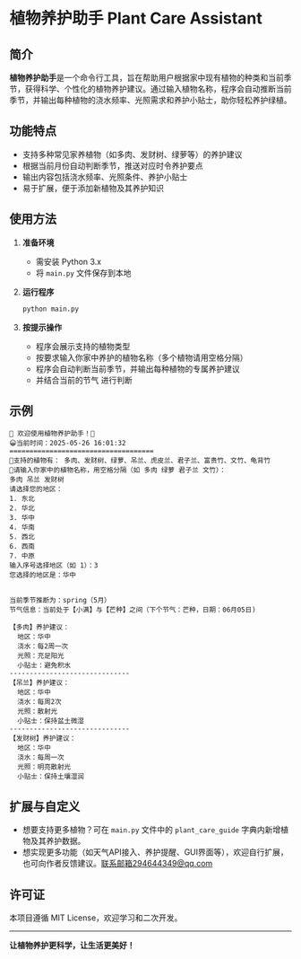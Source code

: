 # 植物养护助手 Plant Care Assistant

## 简介

**植物养护助手**是一个命令行工具，旨在帮助用户根据家中现有植物的种类和当前季节，获得科学、个性化的植物养护建议。通过输入植物名称，程序会自动推断当前季节，并输出每种植物的浇水频率、光照需求和养护小贴士，助你轻松养护绿植。

## 功能特点

- 支持多种常见家养植物（如多肉、发财树、绿萝等）的养护建议
- 根据当前月份自动判断季节，推送对应时令养护要点
- 输出内容包括浇水频率、光照条件、养护小贴士
- 易于扩展，便于添加新植物及其养护知识

## 使用方法

1. **准备环境**
    
    - 需安装 Python 3.x
    - 将 `main.py` 文件保存到本地
    
2. **运行程序**
    ```bash
    python main.py
    ```

3. **按提示操作**
    - 程序会展示支持的植物类型
    - 按要求输入你家中养护的植物名称（多个植物请用空格分隔）
    - 程序会自动判断当前季节，并输出每种植物的专属养护建议
    - 并结合当前的节气 进行判断

## 示例

```
🌱 欢迎使用植物养护助手！🌱
😀当前时间：2025-05-26 16:01:32
====================================
🌱支持的植物有： 多肉、发财树、绿萝、吊兰、虎皮兰、君子兰、富贵竹、文竹、龟背竹
🌱请输入你家中的植物名称，用空格分隔（如 多肉 绿萝 君子兰 文竹）：
多肉 吊兰 发财树
请选择您的地区：
1. 东北
2. 华北
3. 华中
4. 华南
5. 西北
6. 西南
7. 中原
输入序号选择地区（如 1）：3
您选择的地区是：华中


当前季节推断为：spring（5月）
节气信息：当前处于【小满】与【芒种】之间（下个节气：芒种，日期：06月05日)

【多肉】养护建议：
  地区：华中
  浇水：每2周一次
  光照：充足阳光
  小贴士：避免积水
------------------------------
【吊兰】养护建议：
  地区：华中
  浇水：每周2次
  光照：散射光
  小贴士：保持盆土微湿
------------------------------
【发财树】养护建议：
  地区：华中
  浇水：每周一次
  光照：明亮散射光
  小贴士：保持土壤湿润
```

## 扩展与自定义

- 想要支持更多植物？可在 `main.py` 文件中的 `plant_care_guide` 字典内新增植物及其养护数据。
- 想实现更多功能（如天气API接入、养护提醒、GUI界面等），欢迎自行扩展，也可向作者反馈建议。联系邮箱294644349@qq.com

## 许可证

本项目遵循 MIT License，欢迎学习和二次开发。

---

**让植物养护更科学，让生活更美好！**